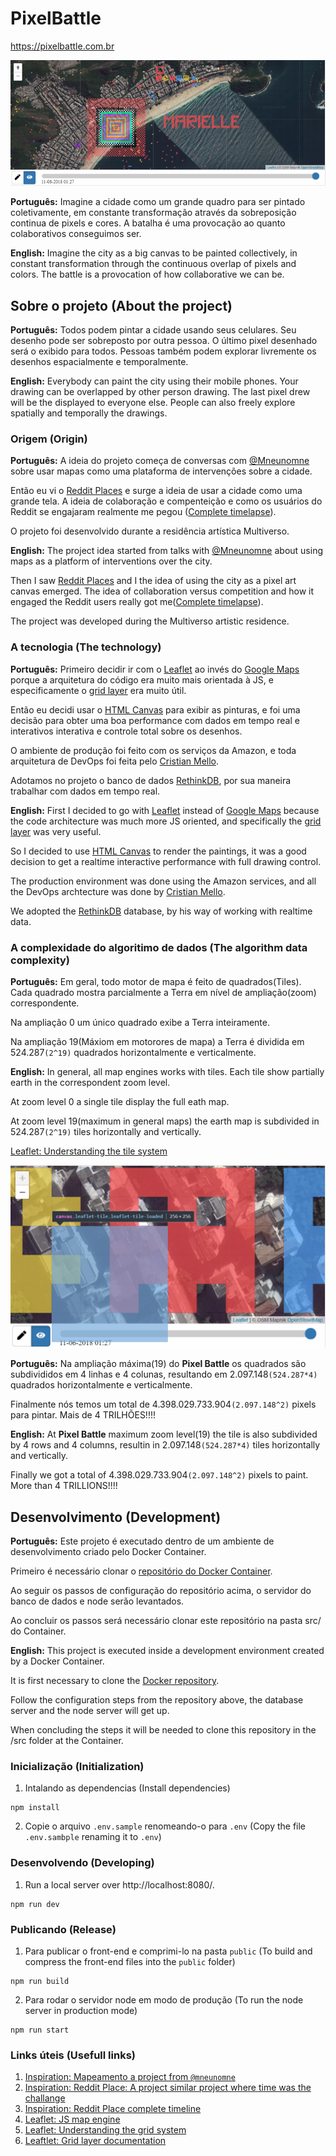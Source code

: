 # PixelBattle
https://pixelbattle.com.br

![Screenshot](/screenshot.png)

**Português:** Imagine a cidade como um grande quadro para ser pintado coletivamente, em constante transformação através da sobreposição continua de pixels e cores. A batalha é uma provocação ao quanto colaborativos conseguimos ser.

**English:** Imagine the city as a big canvas to be painted collectively, in constant transformation through the continuous overlap of pixels and colors. The battle is a provocation of how collaborative we can be.


## Sobre o projeto (About the project)
**Português:** Todos podem pintar a cidade usando seus celulares. Seu desenho pode ser sobreposto por outra pessoa. O último pixel desenhado será o exibido para todos. Pessoas também podem explorar livremente os desenhos espacialmente e temporalmente.

**English:** Everybody can paint the city using their mobile phones. Your drawing can be overlapped by other person drawing. The last pixel drew will be the displayed to everyone else. People can also freely explore spatially and temporally the drawings.

### Origem (Origin)
**Português:** A ideia do projeto começa de conversas com [@Mneunomne](https://github.com/mneunomne) sobre usar mapas como uma plataforma de intervenções sobre a cidade.

Então eu vi o [Reddit Places](https://en.wikipedia.org/wiki/Place_(Reddit)) e surge a ideia de usar a cidade como uma grande tela. A ideia de colaboração e compenteição e como os usuários do Reddit se engajaram realmente me pegou ([Complete timelapse](https://www.youtube.com/watch?v=RCAsY8kjE3w)).

O projeto foi desenvolvido durante a residência artística Multiverso.

**English:** The project idea started from talks with [@Mneunomne](https://github.com/mneunomne) about using maps as a platform of interventions over the city.

Then I saw [Reddit Places](https://en.wikipedia.org/wiki/Place_(Reddit)) and I the idea of using the city as a pixel art canvas emerged. The idea of collaboration versus competition and how it engaged the Reddit users really got me([Complete timelapse](https://www.youtube.com/watch?v=RCAsY8kjE3w)).

The project was developed during the Multiverso artistic residence.

### A tecnologia (The technology)  
**Português:** Primeiro decidir ir com o [Leaflet](https://leafletjs.com) ao invés do [Google Maps](https://cloud.google.com/maps-platform/) porque a arquitetura do código era muito mais orientada à JS, e especificamente o [grid layer](https://leafletjs.com/reference-1.3.0.html#gridlayer) era muito útil.

Então eu decidi usar o [HTML Canvas](https://developer.mozilla.org/docs/Web/API/Canvas_API) para exibir as pinturas, e foi uma decisão para obter uma boa performance com dados em tempo real e interativos interativa e controle total sobre os desenhos.

O ambiente de produção foi feito com os serviços da Amazon, e toda arquitetura de DevOps foi feita pelo [Cristian Mello](https://github.com/cristiancmello).

Adotamos no projeto o banco de dados [RethinkDB](https://rethinkdb.com/), por sua maneira trabalhar com dados em tempo real.

**English:** First I decided to go with [Leaflet](https://leafletjs.com) instead of [Google Maps](https://cloud.google.com/maps-platform/) because the code architecture was much more JS oriented, and specifically the [grid layer](https://leafletjs.com/reference-1.3.0.html#gridlayer) was very useful.

So I decided to use [HTML Canvas](https://developer.mozilla.org/docs/Web/API/Canvas_API) to render the paintings, it was a good decision to get a realtime interactive performance with full drawing control.

The production environment was done using the Amazon services, and all the DevOps archtecture was done by [Cristian Mello](https://github.com/cristiancmello).

We adopted the [RethinkDB](https://rethinkdb.com/) database, by his way of working with realtime data.

### A complexidade do algoritimo de dados (The algorithm data complexity)
**Português:** Em geral, todo motor de mapa é feito de quadrados(Tiles). Cada quadrado mostra parcialmente a Terra em nível de ampliação(zoom) correspondente.

Na ampliação 0 um único quadrado exibe a Terra inteiramente.

Na ampliação 19(Máxiom em motorores de mapa) a Terra é dividida em 524.287```(2^19)``` quadrados horizontalmente e verticalmente.

**English:** In general, all map engines works with tiles. Each tile show partially earth in the correspondent zoom level.

At zoom level 0 a single tile display the full eath map.

At zoom level 19(maximum in general maps) the earth map is subdivided in 524.287```(2^19)``` tiles horizontally and vertically.

[Leaflet: Understanding the tile system](https://leafletjs.com/examples/extending/extending-2-layers.html)
 
![Grid System](/grid-system.png)
 
 **Português:** Na ampliação máxima(19) do **Pixel Battle** os quadrados são subdivididos em 4 linhas e 4 colunas, resultando em 2.097.148```(524.287*4)``` quadrados horizontalmente e verticalmente.

 Finalmente nós temos um total de 4.398.029.733.904```(2.097.148^2)``` pixels para pintar. Mais de 4 TRILHÕES!!!!

**English:** At **Pixel Battle** maximum zoom level(19) the tile is also subdivided by 4 rows and 4 columns, resultin in 2.097.148```(524.287*4)``` tiles horizontally and vertically.

Finally we got a total of 4.398.029.733.904```(2.097.148^2)``` pixels to paint. More than 4 TRILLIONS!!!!


## Desenvolvimento (Development)

**Português:** 
Este projeto é executado dentro de um ambiente de desenvolvimento criado pelo Docker Container.

Primeiro é necessário clonar o [repositório do Docker Container](https://github.com/cristiancmello/pixel-battle-stack).

Ao seguir os passos de configuração do repositório acima, o servidor do banco de dados e node serão levantados.

Ao concluir os passos será necessário clonar este repositório na pasta src/ do Container.

**English:**
This project is executed inside a development environment created by a Docker Container.

It is first necessary to clone the [Docker repository](https://github.com/cristiancmello/pixel-battle-stack).

Follow the configuration steps from the repository above, the database server and the node server will get up.

When concluding the steps it will be needed to clone this repository in the /src folder at the Container.


### Inicialização (Initialization)
1. Intalando as dependencias (Install dependencies)
```console
npm install
```
2. Copie o arquivo ``.env.sample`` renomeando-o para ``.env`` (Copy the file ``.env.sambple`` renaming it to ``.env``)

### Desenvolvendo (Developing)
1. Run a local server over http://localhost:8080/.
```console
npm run dev
```

### Publicando (Release)
1. Para publicar o front-end e comprimi-lo na pasta ``public`` (To build and compress the front-end files into the ``public`` folder)
```console
npm run build
```

2. Para rodar o servidor node em modo de produção (To run the node server in production mode)
```console
npm run start
```

  ### Links úteis (Usefull links)
1. [Inspiration: Mapeamento a project from ```@mneunomne```](https://github.com/mneunomne/mapeamento/)
2. [Inspiration: Reddit Place: A project similar project where time was the challange](https://en.wikipedia.org/wiki/Place_(Reddit))
3. [Inspiration: Reddit Place complete timeline](https://www.youtube.com/watch?v=RCAsY8kjE3w)
4. [Leaflet: JS map engine](https://leafletjs.com/)
5. [Leaflet: Understanding the grid system](https://leafletjs.com/examples/extending/extending-2-layers.html)
6. [Leaftlet: Grid layer documentation](https://leafletjs.com/reference-1.3.0.html#gridlayer) 